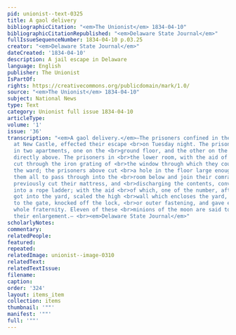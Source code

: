 ```yaml
---
pid: unionist--text-0325
title: A gaol delivery
bibliographicCitation: "<em>The Unionist</em> 1834-04-10"
bibliographicCitationRepublished: "<em>Delaware State Journal</em>"
fullIssueSequenceNumber: 1834-04-10 p.03.25
creator: "<em>Delaware State Journal</em>"
dateCreated: '1834-04-10'
description: A jail escape in Delaware
language: English
publisher: The Unionist
IsPartOf: 
rights: https://creativecommons.org/publicdomain/mark/1.0/
source: "<em>The Unionist</em> 1834-04-10"
subject: National News
type: Text
category: Unionist full issue 1834-04-10
articleType: 
volume: '1'
issue: '36'
transcription: "<em>A gaol delivery.</em>—The prisoners confined in the county gaol
  at New Castle, effected their escape <br>on Tuesday night. The prisoners were confined
  in two apartments, one on the <br>ground floor, and the other on the second story
  directly above. The prisoners in <br>the lower room, with the aid of a file or saw,
  cut through the iron grating of <br>the window through which they could pass into
  the ward; the prisoners above cut <br>a hole in the floor large enough to enable
  them all to pass through into the <br>room below and join their comrades. They had
  previously cut their mattress, and <br>discharging the contents, converted the ticking
  into a rope ladder; with the aid <br>of which, one of the number, after they had
  got into the yard, scaled the high <br>wall which encloses the yard, and going round
  to the gate, knocked off the lock, <br>or outer fastening, and gave egress to the
  whole fraternity. Eleven of these <br>minions of the moon are said to have effected
  their enlargement.— <br><em>Delaware State Journal</em>"
scholarlyNotes: 
commentary: 
relatedPeople: 
featured: 
repeated: 
relatedImage: unionist--image-0310
relatedText: 
relatedTextIssue: 
filename: 
caption: 
order: '324'
layout: items_item
collection: items
thumbnail: '""'
manifest: '""'
full: '""'
---
```

